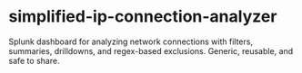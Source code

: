 # simplified-ip-connection-analyzer
Splunk dashboard for analyzing network connections with filters, summaries, drilldowns, and regex-based exclusions. Generic, reusable, and safe to share.
